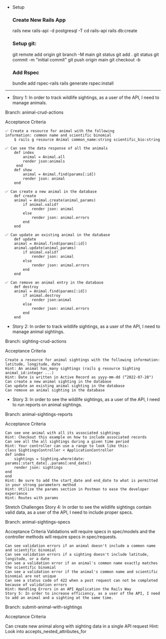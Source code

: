 * Setup 
    ### Create New Rails App
    rails new rails-api -d postgresql -T
    cd rails-api
    rails db:create

    ### Setup git:
    git remote add origin <github link>
    git branch -M main
    git status
    git add .
    git status
    git commit -m "initial commit"
    git push origin main
    git checkout -b 

    ### Add Rspec
    bundle add rspec-rails
    rails generate rspec:install

---------------------------------------------------------------------------------

* Story 1: In order to track wildlife sightings, as a user of the API, I need to manage animals.

Branch: animal-crud-actions

Acceptance Criteria

    ✅ Create a resource for animal with the following 
    information: common name and scientific binomial
        $ rails g resource Animal common_name:string scientific_bio:string

    ✅ Can see the data response of all the animals
        def index
            animal = Animal.all 
            render json:animals
         end
        def show
            animal = Animal.find(params[:id])
            render json: animal
        end

    ✅ Can create a new animal in the database
        def create
        animal = Animal.create(animal_params)
            if animal.valid?
                render json: animal
            else 
                render json: animal.errors
            end
        end

    ✅ Can update an existing animal in the database
        def update
        animal = Animal.find(params[:id])
        animal.update(animal_params)
            if animal.valid?
                render json: animal
            else    
                render json: animal.errors
            end
        end

    ✅ Can remove an animal entry in the database
        def destroy
        animal = Animal.find(params[:id])
            if animal.destroy   
                render json:animal
            else    
                render json: animal.errors
            end
        end

* Story 2: In order to track wildlife sightings, as a user of the API, I need to manage animal sightings.

Branch: sighting-crud-actions

Acceptance Criteria

    Create a resource for animal sightings with the following information: latitude, longitude, date
    Hint: An animal has_many sightings (rails g resource Sighting animal_id:integer ...)
    Hint: Date is written in Active Record as yyyy-mm-dd (“2022-07-28")
    Can create a new animal sighting in the database
    Can update an existing animal sighting in the database
    Can remove an animal sighting in the database


* Story 3: In order to see the wildlife sightings, as a user of the API, I need to run reports on animal sightings.

Branch: animal-sightings-reports

Acceptance Criteria

    Can see one animal with all its associated sightings
    Hint: Checkout this example on how to include associated records
    Can see all the all sightings during a given time period
    Hint: Your controller can use a range to look like this:
    class SightingsController < ApplicationController
    def index
        sightings = Sighting.where(date: params[:start_date]..params[:end_date])
        render json: sightings
    end
    end
    Hint: Be sure to add the start_date and end_date to what is permitted in your strong parameters method
    Hint: Utilize the params section in Postman to ease the developer experience
    Hint: Routes with params


Stretch Challenges
Story 4: In order to see the wildlife sightings contain valid data, as a user of the API, I need to include proper specs.

Branch: animal-sightings-specs

Acceptance Criteria
Validations will require specs in spec/models and the controller methods will require specs in spec/requests.

    Can see validation errors if an animal doesn't include a common name and scientific binomial
    Can see validation errors if a sighting doesn't include latitude, longitude, or a date
    Can see a validation error if an animal's common name exactly matches the scientific binomial
    Can see a validation error if the animal's common name and scientific binomial are not unique
    Can see a status code of 422 when a post request can not be completed because of validation errors
    Hint: Handling Errors in an API Application the Rails Way
    Story 5: In order to increase efficiency, as a user of the API, I need to add an animal and a sighting at the same time.

Branch: submit-animal-with-sightings

Acceptance Criteria

Can create new animal along with sighting data in a single API request
Hint: Look into accepts_nested_attributes_for
